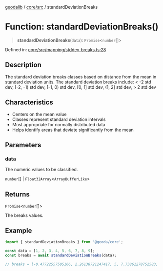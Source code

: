 [geodalib](../../../modules.md) / [core/src](../index.md) / standardDeviationBreaks

# Function: standardDeviationBreaks()

> **standardDeviationBreaks**(`data`): `Promise`\<`number`[]\>

Defined in: [core/src/mapping/stddev-breaks.ts:28](https://github.com/GeoDaCenter/geoda-lib/blob/5c8fba7800a0ff8c8ed4b8b260cc40d1229fb38a/js/packages/core/src/mapping/stddev-breaks.ts#L28)

## Description
The standard deviation breaks classes based on distance from the mean in standard deviation units.
The standard deviation breaks include: < -2 std dev, [-2, -1) std dev, [-1, 0) std dev, [0, 1] std dev, (1, 2] std dev, > 2 std dev

## Characteristics
- Centers on the mean value
- Classes represent standard deviation intervals
- Most appropriate for normally distributed data
- Helps identify areas that deviate significantly from the mean

## Parameters

### data

The numeric values to be classified.

`number`[] | `Float32Array`\<`ArrayBufferLike`\>

## Returns

`Promise`\<`number`[]\>

The breaks values.

## Example

```ts
import { standardDeviationBreaks } from '@geoda/core';

const data = [1, 2, 3, 4, 5, 6, 7, 8, 9];
const breaks = await standardDeviationBreaks(data);

// breaks = [-0.47722557505166, 2.26138721247417, 5, 7.73861278752583, 10.47722557505166]
```
